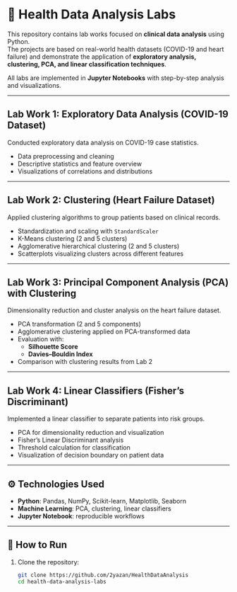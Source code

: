 # 🧪 Health Data Analysis Labs

This repository contains lab works focused on **clinical data analysis** using Python.  
The projects are based on real-world health datasets (COVID-19 and heart failure) and demonstrate the application of **exploratory analysis, clustering, PCA, and linear classification techniques**.  

All labs are implemented in **Jupyter Notebooks** with step-by-step analysis and visualizations.  

---

## Lab Work 1: Exploratory Data Analysis (COVID-19 Dataset)
Conducted exploratory data analysis on COVID-19 case statistics.  

- Data preprocessing and cleaning  
- Descriptive statistics and feature overview  
- Visualizations of correlations and distributions  

---

## Lab Work 2: Clustering (Heart Failure Dataset)
Applied clustering algorithms to group patients based on clinical records.  

- Standardization and scaling with `StandardScaler`  
- K-Means clustering (2 and 5 clusters)  
- Agglomerative hierarchical clustering (2 and 5 clusters)  
- Scatterplots visualizing clusters across different features  

---

## Lab Work 3: Principal Component Analysis (PCA) with Clustering
Dimensionality reduction and cluster analysis on the heart failure dataset.  

- PCA transformation (2 and 5 components)  
- Agglomerative clustering applied on PCA-transformed data  
- Evaluation with:  
  - **Silhouette Score**  
  - **Davies–Bouldin Index**  
- Comparison with clustering results from Lab 2  

---

## Lab Work 4: Linear Classifiers (Fisher’s Discriminant)
Implemented a linear classifier to separate patients into risk groups.  

- PCA for dimensionality reduction and visualization  
- Fisher’s Linear Discriminant analysis  
- Threshold calculation for classification  
- Visualization of decision boundary on patient data  

---

## ⚙️ Technologies Used
- **Python**: Pandas, NumPy, Scikit-learn, Matplotlib, Seaborn  
- **Machine Learning**: PCA, clustering, linear classifiers  
- **Jupyter Notebook**: reproducible workflows  

---

## 🚀 How to Run
1. Clone the repository:
   ```bash
   git clone https://github.com/2yazan/HealthDataAnalysis
   cd health-data-analysis-labs
